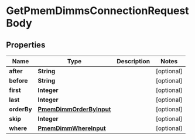 

# GetPmemDimmsConnectionRequestBody


## Properties

Name | Type | Description | Notes
------------ | ------------- | ------------- | -------------
**after** | **String** |  |  [optional]
**before** | **String** |  |  [optional]
**first** | **Integer** |  |  [optional]
**last** | **Integer** |  |  [optional]
**orderBy** | [**PmemDimmOrderByInput**](PmemDimmOrderByInput.md) |  |  [optional]
**skip** | **Integer** |  |  [optional]
**where** | [**PmemDimmWhereInput**](PmemDimmWhereInput.md) |  |  [optional]



